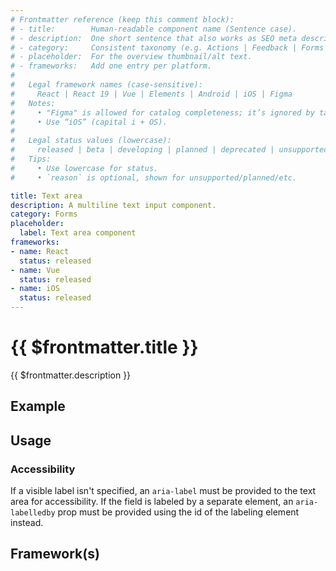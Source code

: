 ```yaml
---
# Frontmatter reference (keep this comment block):
# - title:        Human-readable component name (Sentence case).
# - description:  One short sentence that also works as SEO meta description.
# - category:     Consistent taxonomy (e.g. Actions | Feedback | Forms | Navigation | Data display | Layout | Utilities).
# - placeholder:  For the overview thumbnail/alt text.
# - frameworks:   Add one entry per platform.
#
#   Legal framework names (case-sensitive):
#     React | React 19 | Vue | Elements | Android | iOS | Figma
#   Notes:
#     • "Figma" is allowed for catalog completeness; it’s ignored by tabs/matrix.
#     • Use “iOS” (capital i + OS).
#
#   Legal status values (lowercase):
#     released | beta | developing | planned | deprecated | unsupported
#   Tips:
#     • Use lowercase for status.
#     • `reason` is optional, shown for unsupported/planned/etc.

title: Text area
description: A multiline text input component.
category: Forms
placeholder:
  label: Text area component
frameworks:
- name: React
  status: released
- name: Vue
  status: released
- name: iOS
  status: released
---
```

# {{ $frontmatter.title }}
{{ $frontmatter.description }}

<DsComponentStatus align="left" hide-unsupported />

## Example
<ThemeSwitcher />
<textarea-example />

## Usage

<component-design-guidelines name="Warp - Components / Text Area" link="https://www.figma.com/file/nkiRpuVu6XRfvY96BA80H8/Components-overview?type=design&node-id=377-23909&mode=design" />

### Accessibility

If a visible label isn't specified, an `aria-label` must be provided to the text area for accessibility.
If the field is labeled by a separate element, an `aria-labelledby` prop must be provided using the id of the labeling element instead.

## Framework(s)
<DsCodeTabs />

<component-questions />